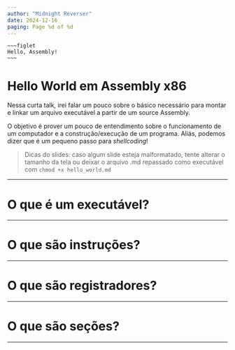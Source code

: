 ```yaml
---
author: "Midnight Reverser"
date: 2024-12-16
paging: Page %d of %d
---
```


```
~~~figlet
Hello, Assembly!
~~~
```

# Hello World em Assembly x86

Nessa curta talk, irei falar um pouco sobre o básico necessário para montar e linkar um arquivo executável a partir de um source Assembly.

O objetivo é prover um pouco de entendimento sobre o funcionamento de um computador e a construção/execução de um programa. Aliás, podemos dizer que é um pequeno passo para *shellcoding*!


> Dicas do slides: caso algum slide esteja malformatado, tente alterar o tamanho da tela ou deixar o arquivo .md repassado como executável com `chmod +x hello_world.md`


---

# O que é um executável?



---

# O que são instruções?



---

# O que são registradores?


---

# O que são seções?


--- 
